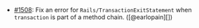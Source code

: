 * [#1508](https://github.com/rubocop/rubocop-rails/issues/1508): Fix an error for `Rails/TransactionExitStatement` when `transaction` is part of a method chain. ([@earlopain][])
